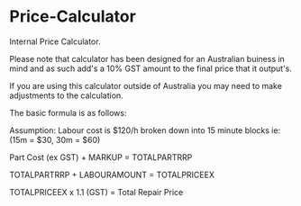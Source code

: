 # Price-Calculator
Internal Price Calculator.

Please note that calculator has been designed for an Australian buiness in mind and as such add's a 10% GST amount to the final price that it output's.

If you are using this calculator outside of Australia you may need to make adjustments to the calculation.

The basic formula is as follows:

Assumption: Labour cost is $120/h broken down into 15 minute blocks ie: (15m = $30, 30m = $60)

Part Cost (ex GST) + MARKUP = TOTALPARTRRP

TOTALPARTRRP + LABOURAMOUNT = TOTALPRICEEX

TOTALPRICEEX x 1.1 (GST) = Total Repair Price

